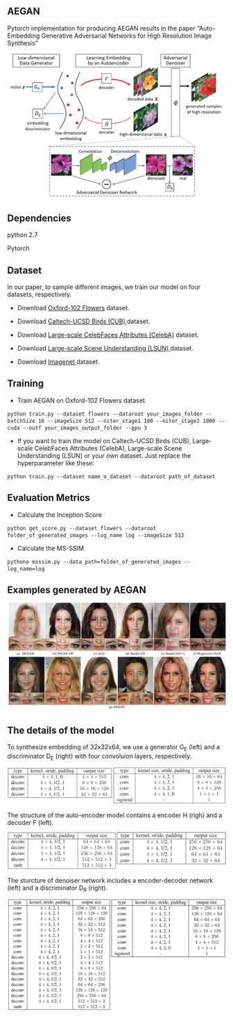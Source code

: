 ## AEGAN

Pytorch implementation for producing AEGAN results in the paper “Auto-Embedding Generative Adversarial Networks for High Resolution Image Synthesis”

![ ](./images/embgan-net.png  "Architecture")


## Dependencies
python 2.7

Pytorch

## Dataset
In our paper, to sample different images, we train our model on four datasets, respectively.

- Download [Oxford-102 Flowers](http://www.robots.ox.ac.uk/~vgg/data/flowers/102/)  dataset.

- Download [Caltech-UCSD Birds (CUB) ](http://www.vision.caltech.edu/visipedia/CUB-200-2011.html) dataset.

- Download [Large-scale CelebFaces Attributes (CelebA)](http://mmlab.ie.cuhk.edu.hk/projects/CelebA.html)  dataset.

- Download [ Large-scale Scene Understanding (LSUN) ](http://lsun.cs.princeton.edu/2016/)  dataset.

- Download [ Imagenet ](http://www.image-net.org/)  dataset.

## Training
- Train AEGAN on Oxford-102 Flowers dataset.
```
python train.py --dataset flowers --dataroot your_images_folder --batchSize 16 --imageSize 512 --niter_stage1 100 --niter_stage2 1000 --cuda --outf your_images_output_folder --gpu 3
```
- If you want to train the model on Caltech-UCSD Birds (CUB), Large-scale CelebFaces Attributes (CelebA), Large-scale Scene Understanding (LSUN) or your own dataset. Just replace the hyperparameter like these:
```
python train.py --dataset name_o_dataset --dataroot path_of_dataset
```


## Evaluation Metrics

- Calculate the Inception Score
```
python get_score.py --dataset flowers --dataroot folder_of_generated_images --log_name log --imageSize 512
```
- Calculate the MS-SSIM
```
pythono msssim.py --data_path=folder_of_generated_images --log_name=log
```

## Examples generated by AEGAN

![ ](./images/detail_face_comparison.jpg  "Detail Faces")


## The details of the model

To synthesize embedding of 32x32x64, we use a generator G<sub>E</sub> (left) and a discriminator D<sub>E</sub> (right) with four convoluion layers, respectively.

![ ](./images/G_E.png  "G_E")

The structure of the auto-encoder model contains a encoder H (righ) and  a decoder F (left).

![ ](./images/F_H.png  "F_H")

The sturcture of denoiser network includes a encoder-decoder network (left) and a discriminator D<sub>R</sub> (right).

![ ](./images/denoiser.png  "denoiser")





